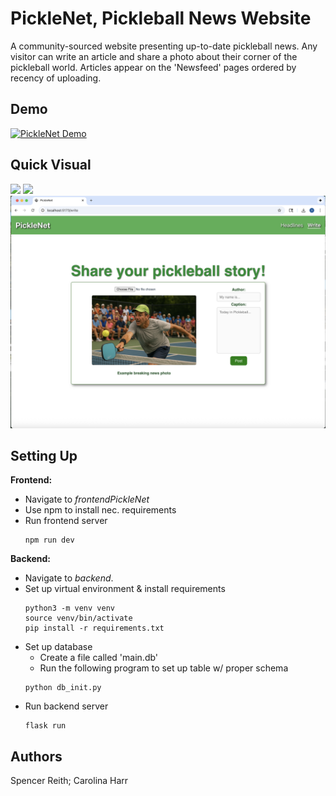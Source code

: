 # PickleNet, Pickleball News Website
A community-sourced website presenting up-to-date pickleball news. Any visitor can write an article and share a photo about their corner of the pickleball world. Articles appear on the 'Newsfeed' pages ordered by recency of uploading.

## Demo
[![PickleNet Demo](https://img.youtube.com/vi/uUsufs3-1AI/maxresdefault.jpg)](https://youtu.be/uUsufs3-1AI)

## Quick Visual
![](writeupImages/p0.png)
![](writeupImages/p1.png)
![](writeupImages/p2.png)

## Setting Up
**Frontend:**
* Navigate to *frontendPickleNet*
* Use npm to install nec. requirements
* Run frontend server
    ```
    npm run dev
    ```

**Backend:**
* Navigate to *backend*.
* Set up virtual environment & install requirements
    ```
    python3 -m venv venv
    source venv/bin/activate
    pip install -r requirements.txt
    ```
* Set up database
    * Create a file called 'main.db'
    * Run the following program to set up table w/ proper schema
    ```
    python db_init.py
    ```
* Run backend server
    ````
    flask run
    ````

## Authors
Spencer Reith; Carolina Harr